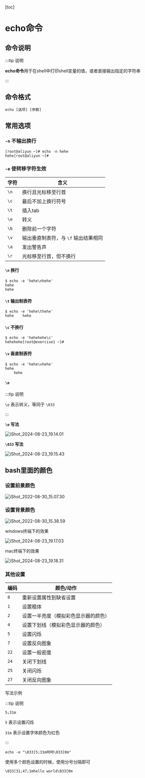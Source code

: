 [toc]



# echo命令

## 命令说明

:::tip 说明

**echo命令**用于在shell中打印shell变量的值，或者直接输出指定的字符串

:::



## 命令格式

`echo [选项] [参数]`



## 常用选项

### `-n`	不输出换行

```shell
[root@aliyun ~]# echo -n hehe
hehe[root@aliyun ~]# 
```



### `-e`	使转移字符生效

| 字符 | 含义                                 |
| ---- | ------------------------------------ |
| `\n` | 换行且光标移至行首                   |
| `\c` | 最后不加上换行符号                   |
| `\t` | 插入tab                              |
| `\e` | 转义                                 |
| `\b` | 删除前一个字符                       |
| `\v` | 输出垂直制表符，与 `\f` 输出结果相同 |
| `\a` | 发出警告声                           |
| `\r` | 光标移至行首，但不换行               |





#### `\n`	换行

```shell
$ echo -e 'hehe\nhehe'
hehe
hehe
```



#### `\t`	输出制表符

```shell
$ echo -e 'hehe\thehe'
hehe    hehe
```



#### `\c`	不换行

```shell
$ echo -e 'hehehehe\c'
hehehehe[root@exercise1 ~]#
```



#### `\v`	垂直制表符

```shell
$ echo -e 'hehe\vhehe'
hehe
    hehe
```



#### `\e`	

:::tip 说明

`\e` 表示转义，等同于 `\033`

:::

**`\e` 写法**

![iShot_2024-08-23_19.14.01](https://raw.githubusercontent.com/pptfz/picgo-images/master/img/iShot_2024-08-23_19.14.01.png)





**`\033` 写法**

![iShot_2024-08-23_19.15.43](https://raw.githubusercontent.com/pptfz/picgo-images/master/img/iShot_2024-08-23_19.15.43.png)







## bash里面的颜色

### 设置前景颜色

![iShot_2022-08-30_15.07.30](https://raw.githubusercontent.com/pptfz/picgo-images/master/img/iShot_2022-08-30_15.07.30.png)



### 设置背景颜色

![iShot_2022-08-30_15.38.59](https://raw.githubusercontent.com/pptfz/picgo-images/master/img/iShot_2022-08-30_15.38.59.png)



windows终端下的效果

![iShot_2024-08-23_19.17.03](https://raw.githubusercontent.com/pptfz/picgo-images/master/img/iShot_2024-08-23_19.17.03.png)





mac终端下的效果

![iShot_2024-08-23_19.18.31](https://raw.githubusercontent.com/pptfz/picgo-images/master/img/iShot_2024-08-23_19.18.31.png)





### 其他设置

| 编码 | 颜色/动作                            |
| ---- | ------------------------------------ |
| `0`  | 重新设置属性到缺省设置               |
| `1`  | 设置粗体                             |
| `2`  | 设置一半亮度（模拟彩色显示器的颜色） |
| `4`  | 设置下划线（模拟彩色显示器的颜色）   |
| `5`  | 设置闪烁                             |
| `7`  | 设置反向图象                         |
| `22` | 设置一般密度                         |
| `24` | 关闭下划线                           |
| `25` | 关闭闪烁                             |
| `27` | 关闭反向图象                         |

写法示例

:::tip 说明

`5;31m`

`5` 表示设置闪烁

`31m` 表示设置字体颜色为红色

:::

```shell
echo -e "\033[5;31m呵呵\033[0m"
```



使用多个颜色设置的时候，使用分号分隔即可

```shell
\033[31;47;1mhello world\033[0m
```



